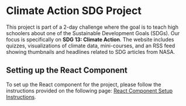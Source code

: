 # Climate Action SDG Project

This project is part of a 2-day challenge where the goal is to teach high schoolers about one of the Sustainable Development Goals (SDGs). Our focus is specifically on **SDG 13: Climate Action**. The website includes quizzes, visualizations of climate data, mini-courses, and an RSS feed showing thumbnails and headlines related to SDG articles from NASA.

## Setting up the React Component

To set up the React component for the project, please follow the instructions provided on the following page:
[React Component Setup Instructions](https://github.com/rameshkaviyamudan/Nasa_space_apps_challenge_news_data_course/tree/e90b162d06446ec815bfc51f82c06a8d8bbc23e2).
